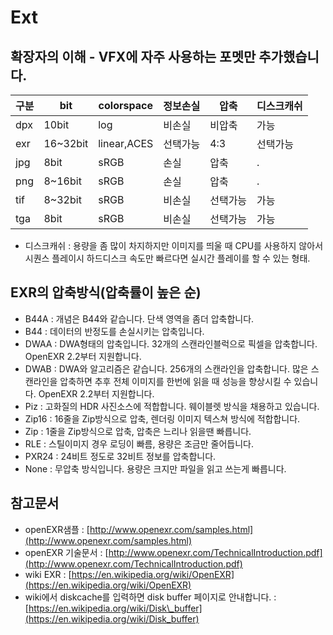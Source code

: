 # Ext

## 확장자의 이해 - VFX에 자주 사용하는 포멧만 추가했습니다.

| 구분 | bit | colorspace | 정보손실 | 압축 | 디스크캐쉬 |
| --- | --- | --- | --- | --- | --- |
| dpx | 10bit | log | 비손실 | 비압축 | 가능 |
| exr | 16~32bit | linear,ACES | 선택가능 | 4:3 | 선택가능 |
| jpg | 8bit | sRGB | 손실 | 압축 | . |
| png | 8~16bit | sRGB | 손실 | 압축 | . |
| tif | 8~32bit | sRGB | 비손실 | 선택가능 | 가능 |
| tga | 8bit | sRGB | 비손실 | 선택가능 | 가능 |

* 디스크캐쉬 : 용량을 좀 많이 차지하지만 이미지를 띄울 때 CPU를 사용하지 않아서 시퀀스 플레이시 하드디스크 속도만 빠르다면 실시간 플레이를 할 수 있는 형태.

## EXR의 압축방식\(압축률이 높은 순\)

* B44A : 개념은 B44와 같습니다. 단색 영역을 좀더 압축합니다.
* B44 : 데이터의 반정도를 손실시키는 압축입니다.
* DWAA : DWA형태의 압축입니다. 32개의 스캔라인블럭으로 픽셀을 압축합니다. OpenEXR 2.2부터 지원합니다.
* DWAB : DWA와 알고리즘은 같습니다. 256개의 스캔라인을 압축합니다. 많은 스캔라인을 압축하면 추후 전체 이미지를 한번에 읽을 때 성능을 향상시킬 수 있습니다. OpenEXR 2.2부터 지원합니다.
* Piz : 고화질의 HDR 사진소스에 적합합니다. 웨이블렛 방식을 채용하고 있습니다.
* Zip16 : 16줄을 Zip방식으로 압축, 렌더링 이미지 텍스쳐 방식에 적합합니다.
* Zip : 1줄을 Zip방식으로 압축, 압축은 느리나 읽을땐 빠릅니다.
* RLE : 스틸이미지 경우 로딩이 빠름, 용량은 조금만 줄어듭니다.
* PXR24 : 24비트 정도로 32비트 정보를 압축합니다.
* None : 무압축 방식입니다. 용량은 크지만 파일을 읽고 쓰는게 빠릅니다.

## 참고문서

* openEXR샘플 : [http://www.openexr.com/samples.html](http://www.openexr.com/samples.html)
* openEXR 기술문서 : [http://www.openexr.com/TechnicalIntroduction.pdf](http://www.openexr.com/TechnicalIntroduction.pdf)
* wiki EXR : [https://en.wikipedia.org/wiki/OpenEXR](https://en.wikipedia.org/wiki/OpenEXR)
* wiki에서 diskcache를 입력하면 disk buffer 페이지로 안내합니다. : [https://en.wikipedia.org/wiki/Disk\_buffer](https://en.wikipedia.org/wiki/Disk_buffer)

